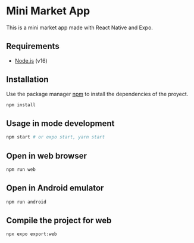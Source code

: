 <!-- readme with all instructions to run the project in Expo -->

# Mini Market App

This is a mini market app made with React Native and Expo.

## Requirements

- [Node.js](https://nodejs.org/en/) (v16)

## Installation

Use the package manager [npm](https://www.npmjs.com/) to install the dependencies of the proyect.

```bash
npm install
```

## Usage in mode development

```bash
npm start # or expo start, yarn start
```

## Open in web browser

```bash
npm run web
```

## Open in Android emulator

```bash
npm run android
```


## Compile the project for web

```bash
npx expo export:web
```

